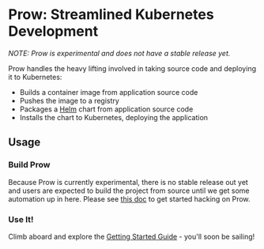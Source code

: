 # Prow: Streamlined Kubernetes Development

_NOTE: Prow is experimental and does not have a stable release yet._

Prow handles the heavy lifting involved in taking source code and deploying it to Kubernetes:

- Builds a container image from application source code
- Pushes the image to a registry
- Packages a [Helm][] chart from application source code
- Installs the chart to Kubernetes, deploying the application

## Usage

### Build Prow

Because Prow is currently experimental, there is no stable release out yet and users are expected
to build the project from source until we get some automation up in here. Please see
[this doc][hacking] to get started hacking on Prow.

### Use It!

Climb aboard and explore the [Getting Started Guide][Getting Started] - you'll soon be sailing!

[Getting Started]: docs/getting-started.md
[hacking]: docs/hacking.md
[Kubernetes]: https://kubernetes.io/
[Helm]: https://github.com/kubernetes/helm
